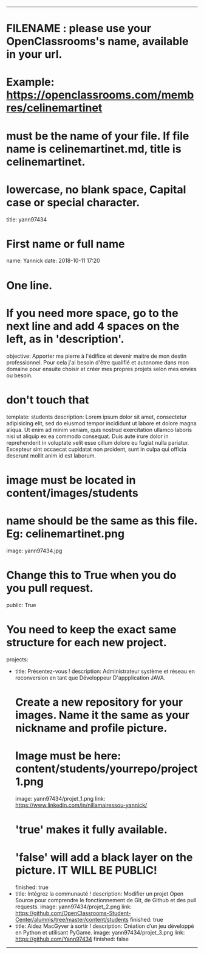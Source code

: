---

# FILENAME : please use your OpenClassrooms's name, available in your url.
# Example: https://openclassrooms.com/membres/celinemartinet
# must be the name of your file. If file name is celinemartinet.md, title is celinemartinet.
# lowercase, no blank space, Capital case or special character.
title: yann97434

# First name or full name
name: Yannick
date: 2018-10-11 17:20

# One line.
# If you need more space, go to the next line and add 4 spaces on the left, as in 'description'.
objective: Apporter ma pierre à l'édifice et devenir maitre de mon destin professionnel.
Pour cela j'ai besoin d'être qualifié et autonome dans mon domaine pour ensuite choisir et créer mes propres projets selon mes envies ou besoin.

# don't touch that
template: students
description:
    Lorem ipsum dolor sit amet, consectetur adipisicing elit, sed do eiusmod
    tempor incididunt ut labore et dolore magna aliqua. Ut enim ad minim veniam,
    quis nostrud exercitation ullamco laboris nisi ut aliquip ex ea commodo
    consequat. Duis aute irure dolor in reprehenderit in voluptate velit esse
    cillum dolore eu fugiat nulla pariatur. Excepteur sint occaecat cupidatat non
    proident, sunt in culpa qui officia deserunt mollit anim id est laborum.

# image must be located in content/images/students
# name should be the same as this file. Eg: celinemartinet.png
image: yann97434.jpg

# Change this to True when you do you pull request.
public: True

# You need to keep the exact same structure for each new project.
projects:
  - title: Présentez-vous !
    description: Administrateur système et réseau en reconversion en tant que Développeur D'appplication JAVA.
    # Create a new repository for your images. Name it the same as your nickname and profile picture.
    # Image must be here: content/students/yourrepo/project1.png
    image: yann97434/projet_1.png
    link: https://www.linkedin.com/in/nillamairessou-yannick/
    # 'true' makes it fully available.
    # 'false' will add a black layer on the picture. IT WILL BE PUBLIC!
    finished: true
  - title: Intégrez la communauté !
    description: Modifier un projet Open Source pour comprendre le fonctionnement de Git, de Github et des pull requests. 
    image: yann97434/projet_2.png
    link: https://github.com/OpenClassrooms-Student-Center/alumnis/tree/master/content/students
    finished: true
  - title: Aidez MacGyver à sortir !
    description: Création d’un jeu développé en Python et utilisant PyGame.
    image: yann97434/projet_3.png
    link: https://github.com/Yann97434
    finished: false
---